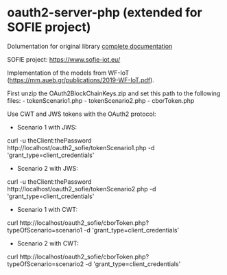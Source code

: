 oauth2-server-php (extended for SOFIE project)
==============================================

Dolumentation for original library [complete documentation](https://bshaffer.github.io/oauth2-server-php-docs/)

SOFIE project: https://www.sofie-iot.eu/

Implementation of the models from  WF-IoT (https://mm.aueb.gr/publications/2019-WF-IoT.pdf).

First unzip the OAuth2BlockChainKeys.zip and set this path to the following files:
	- tokenScenario1.php
	- tokenScenario2.php
	- cborToken.php

Use CWT and JWS tokens with the OAuth2 protocol:

- Scenario 1 with JWS:

curl -u theClient:thePassword http://localhost/oauth2_sofie/tokenScenario1.php -d 'grant_type=client_credentials'

- Scenario 2 with JWS:

curl -u theClient:thePassword http://localhost/oauth2_sofie/tokenScenario2.php -d 'grant_type=client_credentials'

- Scenario 1 with CWT:

curl http://localhost/oauth2_sofie/cborToken.php?typeOfScenario=scenario1 -d 'grant_type=client_credentials'

- Scenario 2 with CWT:

curl http://localhost/oauth2_sofie/cborToken.php?typeOfScenario=scenario2 -d 'grant_type=client_credentials'
